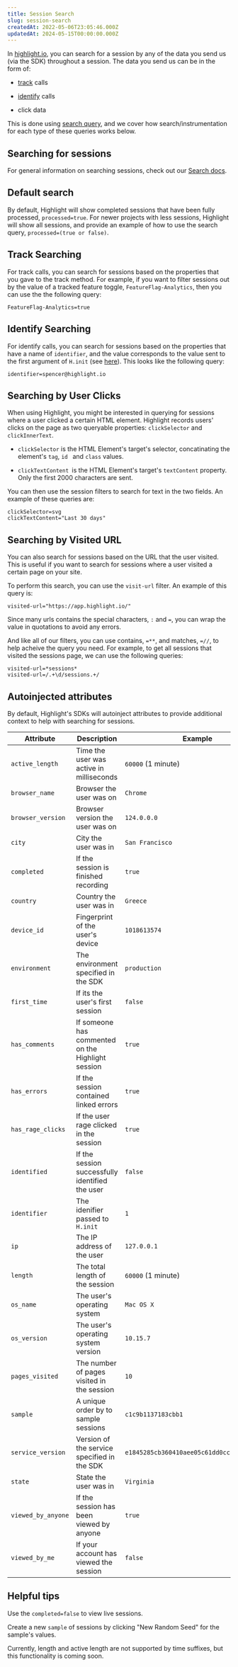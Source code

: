```yaml
---
title: Session Search
slug: session-search
createdAt: 2022-05-06T23:05:46.000Z
updatedAt: 2024-05-15T00:00:00.000Z
---
```


In [highlight.io](https://highlight.io), you can search for a session by any of the data you send us (via the SDK)
throughout a session. The data you send us can be in the form of:

- [track](../../../getting-started/3_client-sdk/7_replay-configuration/tracking-events.md) calls

- [identify](../../../getting-started/3_client-sdk/7_replay-configuration/identifying-sessions.md) calls

- click data

This is done using [search query](../../6_product-features/3_general-features/search.md), and we cover how
search/instrumentation for each type of these queries works below.

## Searching for sessions

For general information on searching sessions, check out our [Search docs](../../6_product-features/3_general-features/search.md).

## Default search

By default, Highlight will show completed sessions that have been fully processed, `processed=true`. For newer
projects with less sessions, Highlight will show all sessions, and provide an example of how to use the search
query, `processed=(true or false)`.

## Track Searching
For track calls, you can search for sessions based on the properties that you gave to the track method. For example,
if you want to filter sessions out by the value of a tracked feature toggle, `FeatureFlag-Analytics`, then you can
use the the following query:

```
FeatureFlag-Analytics=true
```

## Identify Searching
For identify calls, you can search for sessions based on the properties that have a name of `identifier`, and the
value corresponds to the value sent to the first argument of `H.init` (see [here](../../../sdk/client.md)). This
looks like the following query:

```
identifier=spencer@highlight.io
```

## Searching by User Clicks

When using Highlight, you might be interested in querying for sessions where a user clicked a certain HTML element.
Highlight records users' clicks on the page as two queryable properties: `clickSelector` and `clickInnerText`.

- `clickSelector` is the HTML Element's target's selector, concatinating the element's `tag`, `id ` and `class` values.

- `clickTextContent `is the HTML Element's target's `textContent` property. Only the first 2000 characters are sent.

You can then use the session filters to search for text in the two fields. An example of these queries are:

```
clickSelector=svg
clickTextContent="Last 30 days"
```

## Searching by Visited URL

You can also search for sessions based on the URL that the user visited. This is useful if you want to search for
sessions where a user visited a certain page on your site.

To perform this search, you can use the `visit-url` filter. An example of this query is:

```
visited-url="https://app.highlight.io/"
```

Since many urls contains the special characters, `:` and `=`, you can wrap the value in quotations to avoid any errors.

And like all of our filters, you can use contains, `=**`, and matches, `=//`, to help acheive the query you need. For
example, to get all sessions that visited the sessions page, we can use the following queries:

```
visited-url=*sessions*
visited-url=/.+\d/sessions.+/
```

## Autoinjected attributes

By default, Highlight's SDKs will autoinject attributes to provide additional context to help with searching for sessions.

| Attribute           | Description                                        | Example                                                                                                                                             |
|---------------------|----------------------------------------------------|-----------------------------------------------------------------------------------------------------------------------------------------------------|
| `active_length`     | Time the user was active in milliseconds           | `60000` (1 minute)                                                                                                                                  |
| `browser_name`      | Browser the user was on                            | `Chrome`                                                                                                                                            |
| `browser_version`   | Browser version the user was on                    | `124.0.0.0`                                                                                                                                         |
| `city`              | City the user was in                               | `San Francisco`                                                                                                                                     |
| `completed`         | If the session is finished recording               | `true`                                                                                                                                              |
| `country`           | Country the user was in                            | `Greece`                                                                                                                                            |
| `device_id`         | Fingerprint of the user's device                   | `1018613574`                                                                                                                                        |
| `environment`       | The environment specified in the SDK               | `production`                                                                                                                                        |
| `first_time`        | If its the user's first session                    | `false`                                                                                                                                             |
| `has_comments`      | If someone has commented on the Highlight session  | `true`                                                                                                                                              |
| `has_errors`        | If the session contained linked errors             | `true`                                                                                                                                              |
| `has_rage_clicks`   | If the user rage clicked in the session            | `true`                                                                                                                                              |
| `identified`        | If the session successfully identified the user    | `false`                                                                                                                                             |
| `identifier`        | The idenifier passed to `H.init`                   | `1`                                                                                                                                                 |
| `ip`                | The IP address of the user                         | `127.0.0.1`                                                                                                                                         |
| `length`            | The total length of the session                    | `60000` (1 minute)                                                                                                                                  |
| `os_name`           | The user's operating system                        | `Mac OS X`                                                                                                                                          |
| `os_version`        | The user's operating system version                | `10.15.7`                                                                                                                                           |
| `pages_visited`     | The number of pages visited in the session         | `10`                                                                                                                                                |
| `sample`            | A unique order by to sample sessions               | `c1c9b1137183cbb1`                                                                                                                                  |
| `service_version`   | Version of the service specified in the SDK        | `e1845285cb360410aee05c61dd0cc57f85afe6da`                                                                                                          |
| `state`             | State the user was in                              | `Virginia`                                                                                                                                          |
| `viewed_by_anyone`  | If the session has been viewed by anyone           | `true`                                                                                                                                              |
| `viewed_by_me`      | If your account has viewed the session             | `false`                                                                                                                                             |

## Helpful tips

Use the `completed=false` to view live sessions.

Create a new `sample` of sessions by clicking "New Random Seed" for the sample's values.

Currently, length and active length are not supported by time suffixes, but this functionality is coming soon.